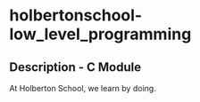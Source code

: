 # holbertonschool-low_level_programming
## Description - C Module
At Holberton School, we learn by doing.
